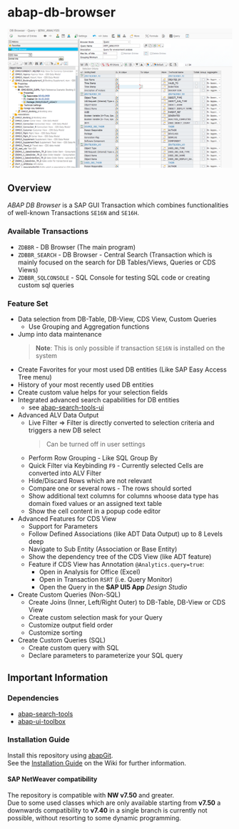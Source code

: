 # abap-db-browser

![DB Browser - Selection Screen](img/selection-screen.png)

## Overview
*ABAP DB Browser* is a SAP GUI Transaction which combines functionalities of well-known Transactions `SE16N` and `SE16H`. 

### Available Transactions
- `ZDBBR` - DB Browser (The main program)
- `ZDBBR_SEARCH` - DB Browser - Central Search (Transaction which is mainly focused on the search for DB Tables/Views, Queries or CDS Views)
- `ZDBBR_SQLCONSOLE` - SQL Console for testing SQL code or creating custom sql queries

### Feature Set
- Data selection from DB-Table, DB-View, CDS View, Custom Queries
  - Use Grouping and Aggregation functions
- Jump into data maintenance 
  > **Note**: This is only possible if transaction `SE16N` is installed on the system
- Create Favorites for your most used DB entities (Like SAP Easy Access Tree menu)
- History of your most recently used DB entities
- Create custom value helps for your selection fields
- Integrated advanced search capabilities for DB entities
  - see [abap-search-tools-ui](https://github.com/stockbal/abap-search-tools-ui)
- Advanced ALV Data Output
  - Live Filter => Filter is directly converted to selection criteria and triggers a new DB select 
    > Can be turned off in user settings
  - Perform Row Grouping - Like SQL Group By
  - Quick Filter via Keybinding `F9` - Currently selected Cells are converted into ALV Filter
  - Hide/Discard Rows which are not relevant 
  - Compare one or several rows - The rows should sorted
  - Show additional text columns for columns whoose data type has domain fixed values or an assigned text table
  - Show the cell content in a popup code editor
- Advanced Features for CDS View
  - Support for Parameters
  - Follow Defined Associations (like ADT Data Output) up to 8 Levels deep
  - Navigate to Sub Entity (Association or Base Entity)
  - Show the dependency tree of the CDS View (like ADT feature)
  - Feature if CDS View has Annotation `@Analytics.query=true`:
    - Open in Analysis for Office (Excel)
    - Open in Transaction `RSRT` (i.e. Query Monitor)
    - Open the Query in the **SAP UI5 App** *Design Studio*
- Create Custom Queries (Non-SQL)
  - Create Joins (Inner, Left/Right Outer) to DB-Table, DB-View or CDS View
  - Create custom selection mask for your Query
  - Customize output field order
  - Customize sorting
- Create Custom Queries (SQL)
  - Create custom query with SQL
  - Declare parameters to parameterize your SQL query
 

## Important Information
### Dependencies

- [abap-search-tools](https://github.com/stockbal/abap-search-tools)
- [abap-ui-toolbox](https://github.com/stockbal/abap-ui-toolbox)

### Installation Guide
Install this repository using [abapGit](https://github.com/abapGit/abapGit#).  
See the [Installation Guide](https://github.com/stockbal/abap-db-browser/wiki/Installation) on the Wiki for further information.

#### SAP NetWeaver compatibility
The repository is compatible with **NW v7.50** and greater.  
Due to some used classes which are only available starting from **v7.50** a downwards compatibility to **v7.40** in a single branch is currently not possible, without resorting to some dynamic programming.